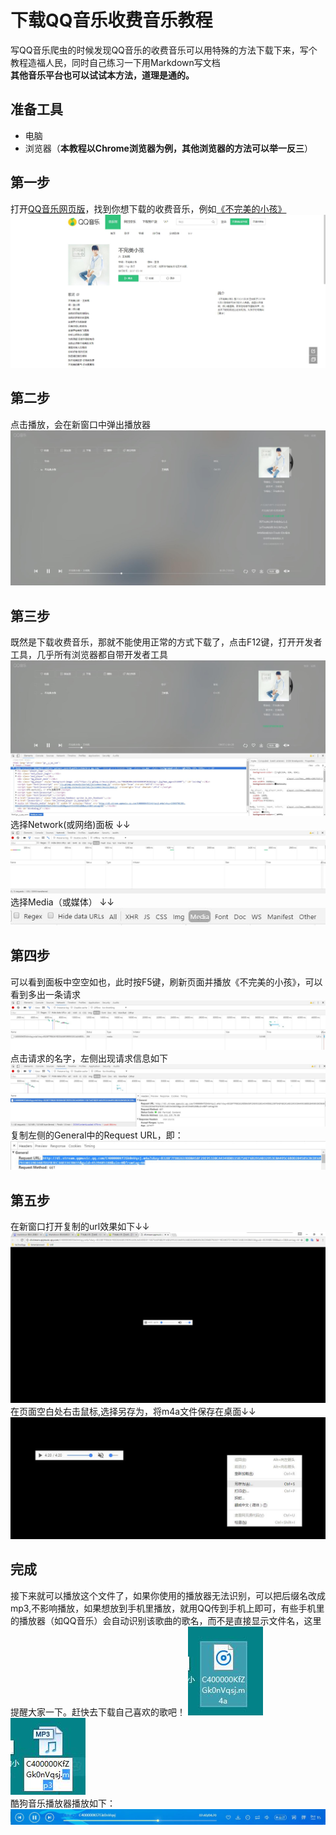 # 下载QQ音乐收费音乐教程  
写QQ音乐爬虫的时候发现QQ音乐的收费音乐可以用特殊的方法下载下来，写个教程造福人民，同时自己练习一下用Markdown写文档  
**其他音乐平台也可以试试本方法，道理是通的。**    
## 准备工具 
* 电脑
* 浏览器（**本教程以Chrome浏览器为例，其他浏览器的方法可以举一反三**）
## 第一步  
打开[QQ音乐网页版](https://y.qq.com/)，找到你想下载的收费音乐，例如[《不完美的小孩》](https://y.qq.com/n/yqq/song/000KfZGk0nVqsj.html)  
![](img/musicMain.jpg) 
## 第二步  
点击播放，会在新窗口中弹出播放器  
![](img/player.jpg)
## 第三步
既然是下载收费音乐，那就不能使用正常的方式下载了，点击F12键，打开开发者工具，几乎所有浏览器都自带开发者工具  
![](img/developer.jpg) 
选择Network(或网络)面板  ↓↓
![](img/network.jpg)  
选择Media（或媒体）  ↓↓  
![](img/media.jpg)
## 第四步
可以看到面板中空空如也，此时按F5键，刷新页面并播放《不完美的小孩》，可以看到多出一条请求  
![](img/request.jpg)  
点击请求的名字，左侧出现请求信息如下  
![](img/clickrequest.jpg)  
复制左侧的General中的Request URL，即：  
![](img/url.jpg)  
## 第五步
在新窗口打开复制的url效果如下↓↓  
![](img/mediaPage.jpg)  
在页面空白处右击鼠标,选择另存为，将m4a文件保存在桌面↓↓  
![](img/download.jpg)  
## 完成
接下来就可以播放这个文件了，如果你使用的播放器无法识别，可以把后缀名改成mp3,不影响播放，如果想放到手机里播放，就用QQ传到手机上即可，有些手机里的播放器（如QQ音乐）会自动识别该歌曲的歌名，而不是直接显示文件名，这里提醒大家一下。赶快去下载自己喜欢的歌吧！
![](img/mp3.jpg)
![](img/houzhui.jpg)  
酷狗音乐播放器播放如下：  
![](img/kugou.jpg)  

